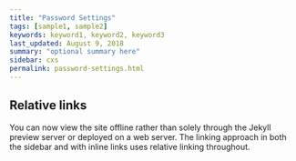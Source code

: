 ```yaml
---
title: "Password Settings"
tags: [sample1, sample2]
keywords: keyword1, keyword2, keyword3
last_updated: August 9, 2018
summary: "optional summary here"
sidebar: cxs
permalink: password-settings.html
---
```

## Relative links

You can now view the site offline rather than solely through the Jekyll preview server or deployed on a web server. The linking approach in both the sidebar and with inline links uses relative linking throughout.